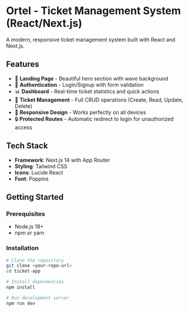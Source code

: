 # Ortel - Ticket Management System (React/Next.js)

A modern, responsive ticket management system built with React and Next.js.

## Features
- 🎯 **Landing Page** - Beautiful hero section with wave background
- 🔐 **Authentication** - Login/Signup with form validation
- 📊 **Dashboard** - Real-time ticket statistics and quick actions
- 🎫 **Ticket Management** - Full CRUD operations (Create, Read, Update, Delete)
- 🎨 **Responsive Design** - Works perfectly on all devices
- 🔒 **Protected Routes** - Automatic redirect to login for unauthorized access

## Tech Stack
- **Framework**: Next.js 14 with App Router
- **Styling**: Tailwind CSS
- **Icons**: Lucide React
- **Font**: Poppins

## Getting Started

### Prerequisites
- Node.js 18+ 
- npm or yarn

### Installation
```bash
# Clone the repository
git clone <your-repo-url>
cd ticket-app

# Install dependencies
npm install

# Run development server
npm run dev
